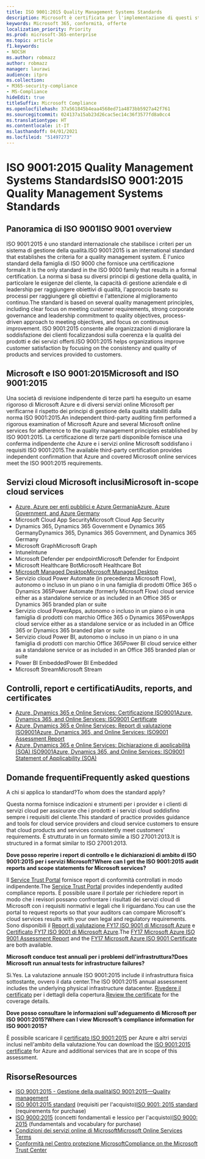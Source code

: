 ```yaml
---
title: ISO 9001:2015 Quality Management Systems Standards
description: Microsoft è certificata per l'implementazione di questi standard di gestione della qualità.
keywords: Microsoft 365, conformità, offerte
localization_priority: Priority
ms.prod: microsoft-365-enterprise
ms.topic: article
f1.keywords:
- NOCSH
ms.author: robmazz
author: robmazz
manager: laurawi
audience: itpro
ms.collection:
- M365-security-compliance
- MS-Compliance
hideEdit: true
titleSuffix: Microsoft Compliance
ms.openlocfilehash: 37a561845b4eaa4568ed71a4873bb5927a42f761
ms.sourcegitcommit: 024137a15ab23d26cac5ec14c36f3577fd8a0cc4
ms.translationtype: HT
ms.contentlocale: it-IT
ms.lasthandoff: 04/01/2021
ms.locfileid: "51497273"
---
```

# <a name="iso-90012015-quality-management-systems-standards"></a><span data-ttu-id="5103f-104">ISO 9001:2015 Quality Management Systems Standards</span><span class="sxs-lookup"><span data-stu-id="5103f-104">ISO 9001:2015 Quality Management Systems Standards</span></span>

## <a name="iso-9001-overview"></a><span data-ttu-id="5103f-105">Panoramica di ISO 9001</span><span class="sxs-lookup"><span data-stu-id="5103f-105">ISO 9001 overview</span></span>

<span data-ttu-id="5103f-106">ISO 9001:2015 è uno standard internazionale che stabilisce i criteri per un sistema di gestione della qualità.</span><span class="sxs-lookup"><span data-stu-id="5103f-106">ISO 9001:2015 is an international standard that establishes the criteria for a quality management system.</span></span> <span data-ttu-id="5103f-107">È l'unico standard della famiglia di ISO 9000 che fornisce una certificazione formale.</span><span class="sxs-lookup"><span data-stu-id="5103f-107">It is the only standard in the ISO 9000 family that results in a formal certification.</span></span> <span data-ttu-id="5103f-108">La norma si basa su diversi principi di gestione della qualità, in particolare le esigenze del cliente, la capacità di gestione aziendale e di leadership per raggiungere obiettivi di qualità, l'approccio basato su processi per raggiungere gli obiettivi e l'attenzione al miglioramento continuo.</span><span class="sxs-lookup"><span data-stu-id="5103f-108">The standard is based on several quality management principles, including clear focus on meeting customer requirements, strong corporate governance and leadership commitment to quality objectives, process-driven approach to meeting objectives, and focus on continuous improvement.</span></span> <span data-ttu-id="5103f-109">ISO 9001:2015 consente alle organizzazioni di migliorare la soddisfazione dei clienti focalizzandosi sulla coerenza e la qualità dei prodotti e dei servizi offerti.</span><span class="sxs-lookup"><span data-stu-id="5103f-109">ISO 9001:2015 helps organizations improve customer satisfaction by focusing on the consistency and quality of products and services provided to customers.</span></span>

## <a name="microsoft-and-iso-90012015"></a><span data-ttu-id="5103f-110">Microsoft e ISO 9001:2015</span><span class="sxs-lookup"><span data-stu-id="5103f-110">Microsoft and ISO 9001:2015</span></span>

<span data-ttu-id="5103f-111">Una società di revisione indipendente di terze parti ha eseguito un esame rigoroso di Microsoft Azure e di diversi servizi online Microsoft per verificarne il rispetto dei principi di gestione della qualità stabiliti dalla norma ISO 9001:2015.</span><span class="sxs-lookup"><span data-stu-id="5103f-111">An independent third-party auditing firm performed a rigorous examination of Microsoft Azure and several Microsoft online services for adherence to the quality management principles established by ISO 9001:2015.</span></span> <span data-ttu-id="5103f-112">La certificazione di terze parti disponibile fornisce una conferma indipendente che Azure e i servizi online Microsoft soddisfano i requisiti ISO 9001:2015.</span><span class="sxs-lookup"><span data-stu-id="5103f-112">The available third-party certification provides independent confirmation that Azure and covered Microsoft online services meet the ISO 9001:2015 requirements.</span></span>

## <a name="microsoft-in-scope-cloud-services"></a><span data-ttu-id="5103f-113">Servizi cloud Microsoft inclusi</span><span class="sxs-lookup"><span data-stu-id="5103f-113">Microsoft in-scope cloud services</span></span>

- [<span data-ttu-id="5103f-114">Azure, Azure per enti pubblici e Azure Germania</span><span class="sxs-lookup"><span data-stu-id="5103f-114">Azure, Azure Government, and Azure Germany</span></span>](https://aka.ms/AzureCompliance)
- <span data-ttu-id="5103f-115">Microsoft Cloud App Security</span><span class="sxs-lookup"><span data-stu-id="5103f-115">Microsoft Cloud App Security</span></span>
- <span data-ttu-id="5103f-116">Dynamics 365, Dynamics 365 Government e Dynamics 365 Germany</span><span class="sxs-lookup"><span data-stu-id="5103f-116">Dynamics 365, Dynamics 365 Government, and Dynamics 365 Germany</span></span>
- <span data-ttu-id="5103f-117">Microsoft Graph</span><span class="sxs-lookup"><span data-stu-id="5103f-117">Microsoft Graph</span></span>
- <span data-ttu-id="5103f-118">Intune</span><span class="sxs-lookup"><span data-stu-id="5103f-118">Intune</span></span>
- <span data-ttu-id="5103f-119">Microsoft Defender per endpoint</span><span class="sxs-lookup"><span data-stu-id="5103f-119">Microsoft Defender for Endpoint</span></span>
- <span data-ttu-id="5103f-120">Microsoft Healthcare Bot</span><span class="sxs-lookup"><span data-stu-id="5103f-120">Microsoft Healthcare Bot</span></span>
- [<span data-ttu-id="5103f-121">Microsoft Managed Desktop</span><span class="sxs-lookup"><span data-stu-id="5103f-121">Microsoft Managed Desktop</span></span>](/microsoft-365/managed-desktop/intro/compliance)
- <span data-ttu-id="5103f-122">Servizio cloud Power Automate (in precedenza Microsoft Flow), autonomo o incluso in un piano o in una famiglia di prodotti Office 365 o Dynamics 365</span><span class="sxs-lookup"><span data-stu-id="5103f-122">Power Automate (formerly Microsoft Flow) cloud service either as a standalone service or as included in an Office 365 or Dynamics 365 branded plan or suite</span></span>
- <span data-ttu-id="5103f-123">Servizio cloud PowerApps, autonomo o incluso in un piano o in una famiglia di prodotti con marchio Office 365 o Dynamics 365</span><span class="sxs-lookup"><span data-stu-id="5103f-123">PowerApps cloud service either as a standalone service or as included in an Office 365 or Dynamics 365 branded plan or suite</span></span>
- <span data-ttu-id="5103f-124">Servizio cloud Power BI, autonomo o incluso in un piano o in una famiglia di prodotti con marchio Office 365</span><span class="sxs-lookup"><span data-stu-id="5103f-124">Power BI cloud service either as a standalone service or as included in an Office 365 branded plan or suite</span></span>
- <span data-ttu-id="5103f-125">Power BI Embedded</span><span class="sxs-lookup"><span data-stu-id="5103f-125">Power BI Embedded</span></span>
- <span data-ttu-id="5103f-126">Microsoft Stream</span><span class="sxs-lookup"><span data-stu-id="5103f-126">Microsoft Stream</span></span>

## <a name="audits-reports-and-certificates"></a><span data-ttu-id="5103f-127">Controlli, report e certificati</span><span class="sxs-lookup"><span data-stu-id="5103f-127">Audits, reports, and certificates</span></span>

- [<span data-ttu-id="5103f-128">Azure, Dynamics 365 e Online Services: Certificazione ISO9001</span><span class="sxs-lookup"><span data-stu-id="5103f-128">Azure, Dynamics 365, and Online Services: ISO9001 Certificate</span></span>](https://aka.ms/azureiso9001cert)
- [<span data-ttu-id="5103f-129">Azure, Dynamics 365 e Online Services: Report di valutazione ISO9001</span><span class="sxs-lookup"><span data-stu-id="5103f-129">Azure, Dynamics 365, and Online Services: ISO9001 Assessment Report</span></span>](https://aka.ms/azureiso9001report)
- [<span data-ttu-id="5103f-130">Azure, Dynamics 365 e Online Services: Dichiarazione di applicabilità (SOA) ISO9001</span><span class="sxs-lookup"><span data-stu-id="5103f-130">Azure, Dynamics 365, and Online Services: ISO9001 Statement of Applicability (SOA)</span></span>](https://aka.ms/azureiso9001soa)

## <a name="frequently-asked-questions"></a><span data-ttu-id="5103f-131">Domande frequenti</span><span class="sxs-lookup"><span data-stu-id="5103f-131">Frequently asked questions</span></span>

<span data-ttu-id="5103f-132">A chi si applica lo standard?</span><span class="sxs-lookup"><span data-stu-id="5103f-132">To whom does the standard apply?</span></span>

<span data-ttu-id="5103f-133">Questa norma fornisce indicazioni e strumenti per i provider e i clienti di servizi cloud per assicurare che i prodotti e i servizi cloud soddisfino sempre i requisiti del cliente.</span><span class="sxs-lookup"><span data-stu-id="5103f-133">This standard of practice provides guidance and tools for cloud service providers and cloud service customers to ensure that cloud products and services consistently meet customers’ requirements.</span></span> <span data-ttu-id="5103f-134">È strutturato in un formato simile a ISO 27001:2013.</span><span class="sxs-lookup"><span data-stu-id="5103f-134">It is structured in a format similar to ISO 27001:2013.</span></span>

<span data-ttu-id="5103f-135">**Dove posso reperire i report di controllo e le dichiarazioni di ambito di ISO 9001:2015 per i servizi Microsoft?**</span><span class="sxs-lookup"><span data-stu-id="5103f-135">**Where can I get the ISO 9001:2015 audit reports and scope statements for Microsoft services?**</span></span>

<span data-ttu-id="5103f-136">Il [Service Trust Portal](/microsoft-365/compliance/get-started-with-service-trust-portal) fornisce report di conformità controllati in modo indipendente.</span><span class="sxs-lookup"><span data-stu-id="5103f-136">The [Service Trust Portal](/microsoft-365/compliance/get-started-with-service-trust-portal) provides independently audited compliance reports.</span></span> <span data-ttu-id="5103f-137">È possibile usare il portale per richiedere report in modo che i revisori possano confrontare i risultati dei servizi cloud di Microsoft con i requisiti normativi e legali che li riguardano.</span><span class="sxs-lookup"><span data-stu-id="5103f-137">You can use the portal to request reports so that your auditors can compare Microsoft's cloud services results with your own legal and regulatory requirements.</span></span> <span data-ttu-id="5103f-138">Sono disponibili il [Report di valutazione FY17 ISO 9001 di Microsoft Azure](https://www.microsoft.com/?ref=aka) e [Certificato FY17 ISO 9001 di Microsoft Azure](https://www.microsoft.com/?ref=aka).</span><span class="sxs-lookup"><span data-stu-id="5103f-138">The [FY17 Microsoft Azure ISO 9001 Assessment Report](https://www.microsoft.com/?ref=aka) and the [FY17 Microsoft Azure ISO 9001 Certificate](https://www.microsoft.com/?ref=aka) are both available.</span></span>

<span data-ttu-id="5103f-139">**Microsoft conduce test annuali per i problemi dell'infrastruttura?**</span><span class="sxs-lookup"><span data-stu-id="5103f-139">**Does Microsoft run annual tests for infrastructure failures?**</span></span>

<span data-ttu-id="5103f-140">Sì.</span><span class="sxs-lookup"><span data-stu-id="5103f-140">Yes.</span></span> <span data-ttu-id="5103f-141">La valutazione annuale ISO 9001:2015 include il infrastruttura fisica sottostante, ovvero il data center.</span><span class="sxs-lookup"><span data-stu-id="5103f-141">The ISO 9001:2015 annual assessment includes the underlying physical infrastructure datacenter.</span></span> <span data-ttu-id="5103f-142">[Rivedere il certificato](https://www.microsoft.com/?ref=aka) per i dettagli della copertura.</span><span class="sxs-lookup"><span data-stu-id="5103f-142">[Review the certificate](https://www.microsoft.com/?ref=aka) for the coverage details.</span></span>

<span data-ttu-id="5103f-143">**Dove posso consultare le informazioni sull'adeguamento di Microsoft per ISO 9001:2015?**</span><span class="sxs-lookup"><span data-stu-id="5103f-143">**Where can I view Microsoft’s compliance information for ISO 9001:2015?**</span></span>

<span data-ttu-id="5103f-144">È possibile scaricare il [certificato ISO 9001:2015](https://www.microsoft.com/?ref=aka) per Azure e altri servizi inclusi nell'ambito della valutazione.</span><span class="sxs-lookup"><span data-stu-id="5103f-144">You can download the [ISO 9001:2015 certificate](https://www.microsoft.com/?ref=aka) for Azure and additional services that are in scope of this assessment.</span></span>

## <a name="resources"></a><span data-ttu-id="5103f-145">Risorse</span><span class="sxs-lookup"><span data-stu-id="5103f-145">Resources</span></span>

- [<span data-ttu-id="5103f-146">ISO 9001:2015 - Gestione della qualità</span><span class="sxs-lookup"><span data-stu-id="5103f-146">ISO 9001:2015—Quality management</span></span>](https://www.iso.org/iso-9001-quality-management.html)
- <span data-ttu-id="5103f-147">[ISO 9001:2015 standard](https://www.iso.org/standard/62085.html) (requisiti per l'acquisto)</span><span class="sxs-lookup"><span data-stu-id="5103f-147">[ISO 9001: 2015 standard](https://www.iso.org/standard/62085.html) (requirements for purchase)</span></span>
- <span data-ttu-id="5103f-148">[ISO 9000:2015](https://www.iso.org/standard/45481.html) (concetti fondamentali e lessico per l'acquisto)</span><span class="sxs-lookup"><span data-stu-id="5103f-148">[ISO 9000: 2015](https://www.iso.org/standard/45481.html) (fundamentals and vocabulary for purchase)</span></span>
- [<span data-ttu-id="5103f-149">Condizioni dei servizi online di Microsoft</span><span class="sxs-lookup"><span data-stu-id="5103f-149">Microsoft Online Services Terms</span></span>](https://aka.ms/Online-Services-Terms)
- [<span data-ttu-id="5103f-150">Conformità nel Centro protezione Microsoft</span><span class="sxs-lookup"><span data-stu-id="5103f-150">Compliance on the Microsoft Trust Center</span></span>](https://www.microsoft.com/trust-center/compliance/compliance-overview)
